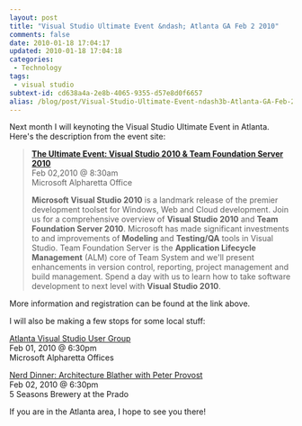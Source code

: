 ```yaml
---
layout: post
title: "Visual Studio Ultimate Event &ndash; Atlanta GA Feb 2 2010"
comments: false
date: 2010-01-18 17:04:17
updated: 2010-01-18 17:04:18
categories:
 - Technology
tags:
 - visual studio
subtext-id: cd638a4a-2e8b-4065-9355-d57e8d0f6657
alias: /blog/post/Visual-Studio-Ultimate-Event-ndash3b-Atlanta-GA-Feb-2-2010.aspx
---
```



Next month I will keynoting the Visual Studio Ultimate Event in Atlanta. Here's the description from the event site:

> [**The Ultimate Event: Visual Studio 2010 & Team Foundation Server 2010**](http://msevents.microsoft.com/CUI/EventDetail.aspx?EventID=1032430606&Culture=en-US)   
Feb 02,2010 @ 8:30am   
Microsoft Alpharetta Office
> 
> **Microsoft** **Visual Studio 2010** is a landmark release of the premier development toolset for Windows, Web and Cloud development. Join us for a comprehensive overview of **Visual Studio 2010** and **Team Foundation Server 2010**. Microsoft has made significant investments to and improvements of **Modeling** and **Testing/QA** tools in Visual Studio. Team Foundation Server is the **Application Lifecycle Management** (ALM) core of Team System and we'll present enhancements in version control, reporting, project management and build management. Spend a day with us to learn how to take software development to next level with **Visual Studio 2010**.

More information and registration can be found at the link above.

I will also be making a few stops for some local stuff:

[Atlanta Visual Studio User Group](http://atlantamspros.com/default.aspx)   
Feb 01, 2010 @ 6:30pm   
Microsoft Alpharetta Offices   


[Nerd Dinner: Architecture Blather with Peter Provost](http://www.nerddinner.com/1568)   
Feb 02, 2010 @ 6:30pm   
5 Seasons Brewery at the Prado

If you are in the Atlanta area, I hope to see you there!
